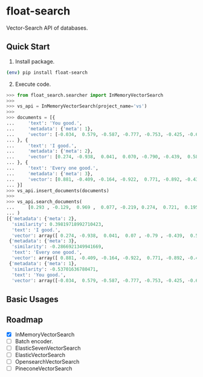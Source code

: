 # float-search
Vector-Search API of databases.

## Quick Start
1. Install package.
```sh
(env) pip install float-search
```

2. Execute code.
```python
>>> from float_search.searcher import InMemoryVectorSearch
>>>
>>> vs_api = InMemoryVectorSearch(project_name='vs')
>>>
>>> documents = [{
...     'text': 'You good.',
...     'metadata': {'meta': 1},
...     'vector': [-0.034,  0.579, -0.587, -0.777, -0.753, -0.425, -0.607,  0.042],
... }, {
...     'text': 'I good.',
...     'metadata': {'meta': 2},
...     'vector': [0.274, -0.938,  0.041,  0.070, -0.790, -0.439,  0.585,  0.288],
... }, {
...     'text': 'Every one good.',
...     'metadata': {'meta': 3},
...     'vector': [0.881, -0.409, -0.164, -0.922,  0.771, -0.892, -0.433, -0.307],
... }]
>>> vs_api.insert_documents(documents)
>>>
>>> vs_api.search_documents(
...     [0.293 , -0.129,  0.969 ,  0.077, -0.219, 0.274,  0.721,  0.195]
... )
[{'metadata': {'meta': 2},
  'similarity': 0.39819718992710423,
  'text': 'I good.',
  'vector': array([ 0.274, -0.938,  0.041,  0.07 , -0.79 , -0.439,  0.585,  0.288])},
 {'metadata': {'meta': 3},
  'similarity': -0.2866921349941669,
  'text': 'Every one good.',
  'vector': array([ 0.881, -0.409, -0.164, -0.922,  0.771, -0.892, -0.433, -0.307])},
 {'metadata': {'meta': 1},
  'similarity': -0.53701636780471,
  'text': 'You good.',
  'vector': array([-0.034,  0.579, -0.587, -0.777, -0.753, -0.425, -0.607,  0.042])}]
```

## Basic Usages

## Roadmap
- [x] InMemoryVectorSearch
- [ ] Batch encoder.
- [ ] ElasticSevenVectorSearch
- [ ] ElasticVectorSearch
- [ ] OpensearchVectorSearch
- [ ] PineconeVectorSearch

